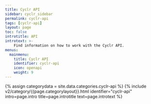 ```yaml
---
title: Cyclr API
sidebar: cyclr_sidebar
permalink: cyclr-api
tags: [cyclr-api]
layout: page
toc: false
introtitle: API
introtext: >-
    Find information on how to work with the Cyclr API.
menus:
  mainmenu:
    title: Cyclr API
    identifier: cyclr-api
    icon: openapi
    weight: 9
---
```

{% assign categorydata = site.data.categories.cyclr-api %}
{% include v2/category/{{page.categorylayout}}.html identifier="cyclr-api" intro=page.intro title=page.introtitle text=page.introtext %}
